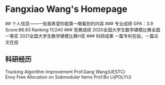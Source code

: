 # Fangxiao Wang's Homepage
<div style="display:none">先把个人联系信息和照片放上去，然后再做一篇博客</div>
## 个人信息——一些我希望你能第一眼看到的内容
### 专业成绩
GPA：3.9 Score:88.93 Ranking:11/240
### 竞赛成绩
2020全国大学生数学建模比赛全国一等奖
2021全国大学生数学建模比赛H奖
### 科研成果
一篇专利在投，一篇论文在投

## 科研经历
Tracking Algorithm Improvement    Prof.Gang Wang(UESTC)  
Envy Free Allocation on Submodular Items     Prof.Bo Li(POLYU)
